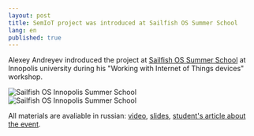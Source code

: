 ```yaml
---
layout: post
title: SemIoT project was introduced at Sailfish OS Summer School
lang: en
published: true
---
```


Alexey Andreyev indroduced the project at [Sailfish OS Summer School](https://university.innopolis.ru/events/letniy-vorkshop-sailfish-os/) at Innopolis university during his "Working with Internet of Things devices" workshop.

![Sailfish OS Innopolis Summer School](https://pp.vk.me/c630321/v630321289/41d4f/e-pC6dq22mQ.jpg)
![Sailfish OS Innopolis Summer School](https://pp.vk.me/c630321/v630321289/42187/NRcTciNZjBA.jpg)

All materials are avaliable in russian: [video](https://www.youtube.com/watch?v=zCfUcsb5aKs&index=15&list=PLF1PcGjuYZkYLYDXgV-eO4Uqct3DbJ93h), [slides](https://yadi.sk/d/UwBa9B_Ct5z3b/Slides), [student's article about the event](https://habrahabr.ru/post/307834/).
